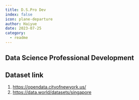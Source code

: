 ```yaml
---
title: D.S.Pro Dev
index: false
icon: plane-departure
author: Haiyue
date: 2023-07-25
category:
  - readme
---
```

## Data Science Professional Development

## Dataset link
01. https://opendata.cityofnewyork.us/
02. https://data.world/datasets/singapore
